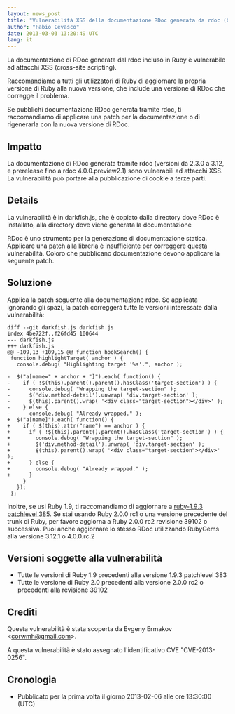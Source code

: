 ```yaml
---
layout: news_post
title: "Vulnerabilità XSS della documentazione RDoc generata da rdoc (CVE-2013-0256)"
author: "Fabio Cevasco"
date: 2013-03-03 13:20:49 UTC
lang: it
---
```


La documentazione di RDoc generata dal rdoc incluso in Ruby è
vulnerabile ad attacchi XSS (cross-site scripting).

Raccomandiamo a tutti gli utilizzatori di Ruby di aggiornare la propria
versione di Ruby alla nuova versione, che include una versione di RDoc
che corregge il problema.

Se pubblichi documentazione RDoc generata tramite rdoc, ti raccomandiamo
di applicare una patch per la documentazione o di rigenerarla con la
nuova versione di RDoc.

## Impatto

La documentazione di RDoc generata tramite rdoc (versioni da 2.3.0 a
3.12, e prerelease fino a rdoc 4.0.0.preview2.1) sono vulnerabili ad
attacchi XSS. La vulnerabilità può portare alla pubblicazione di cookie
a terze parti.

## Details

La vulnerabilità è in darkfish.js, che è copiato dalla directory dove
RDoc è installato, alla directory dove viene generata la documentazione

RDoc è uno strumento per la generazione di documentazione statica.
Applicare una patch alla libreria è insufficiente per correggere questa
vulnerabilità. Coloro che pubblicano documentazione devono applicare la
seguente patch.

## Soluzione

Applica la patch seguente alla documentazione rdoc. Se applicata
ignorando gli spazi, la patch correggerà tutte le versioni interessate
dalla vulnerabilità:

    diff --git darkfish.js darkfish.js
    index 4be722f..f26fd45 100644
    --- darkfish.js
    +++ darkfish.js
    @@ -109,13 +109,15 @@ function hookSearch() {
     function highlightTarget( anchor ) {
       console.debug( "Highlighting target '%s'.", anchor );

    -  $("a[name=" + anchor + "]").each( function() {
    -    if ( !$(this).parent().parent().hasClass('target-section') ) {
    -      console.debug( "Wrapping the target-section" );
    -      $('div.method-detail').unwrap( 'div.target-section' );
    -      $(this).parent().wrap( '<div class="target-section"></div>' );
    -    } else {
    -      console.debug( "Already wrapped." );
    +  $("a[name]").each( function() {
    +    if ( $(this).attr("name") == anchor ) {
    +      if ( !$(this).parent().parent().hasClass('target-section') ) {
    +        console.debug( "Wrapping the target-section" );
    +        $('div.method-detail').unwrap( 'div.target-section' );
    +        $(this).parent().wrap( '<div class="target-section"></div>' );
    +      } else {
    +        console.debug( "Already wrapped." );
    +      }
         }
       });
     };

Inoltre, se usi Ruby 1.9, ti raccomandiamo di aggiornare a [ruby-1.9.3
patchlevel 385][1]. Se stai usando Ruby 2.0.0 rc1 o una versione
precedente del trunk di Ruby, per favore aggiorna a Ruby 2.0.0 rc2
revisione 39102 o successiva. Puoi anche aggiornare lo stesso RDoc
utilizzando RubyGems alla versione 3.12.1 o 4.0.0.rc.2

## Versioni soggette alla vulnerabilità

* Tutte le versioni di Ruby 1.9 precedenti alla versione 1.9.3
  patchlevel 383
* Tutte le versione di Ruby 2.0 precedenti alla versione 2.0.0 rc2 o
  precedenti alla revisione 39102

## Crediti

Questa vulnerabilità è stata scoperta da Evgeny Ermakov
&lt;corwmh@gmail.com&gt;.

A questa vulnerabilità è stato assegnato l\'identificativo CVE
\"CVE-2013-0256\".

## Cronologia

* Pubblicato per la prima volta il giorno 2013-02-06 alle ore 13:30:00
  (UTC)



[1]: http://www.ruby-lang.org/it/news/2013/03/03/ruby-1-9-3-p385-is-released/ 
